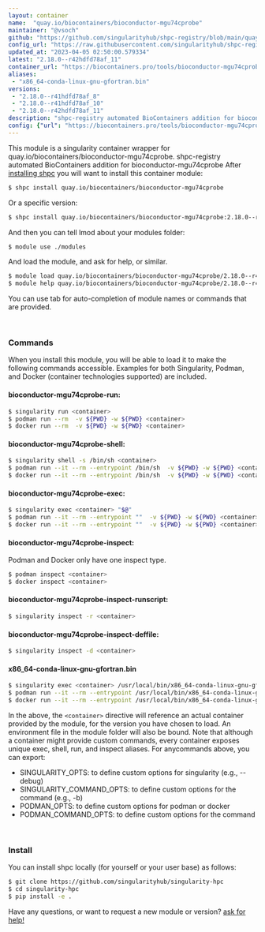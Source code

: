 ```yaml
---
layout: container
name:  "quay.io/biocontainers/bioconductor-mgu74cprobe"
maintainer: "@vsoch"
github: "https://github.com/singularityhub/shpc-registry/blob/main/quay.io/biocontainers/bioconductor-mgu74cprobe/container.yaml"
config_url: "https://raw.githubusercontent.com/singularityhub/shpc-registry/main/quay.io/biocontainers/bioconductor-mgu74cprobe/container.yaml"
updated_at: "2023-04-05 02:50:00.579334"
latest: "2.18.0--r42hdfd78af_11"
container_url: "https://biocontainers.pro/tools/bioconductor-mgu74cprobe"
aliases:
 - "x86_64-conda-linux-gnu-gfortran.bin"
versions:
 - "2.18.0--r41hdfd78af_8"
 - "2.18.0--r41hdfd78af_10"
 - "2.18.0--r42hdfd78af_11"
description: "shpc-registry automated BioContainers addition for bioconductor-mgu74cprobe"
config: {"url": "https://biocontainers.pro/tools/bioconductor-mgu74cprobe", "maintainer": "@vsoch", "description": "shpc-registry automated BioContainers addition for bioconductor-mgu74cprobe", "latest": {"2.18.0--r42hdfd78af_11": "sha256:57f0b07080918313255be7acf2192b8f6e7332e0eb728db13838c851990e413e"}, "tags": {"2.18.0--r41hdfd78af_8": "sha256:d67e3e7247a52753cc3bebc9cfef4ef1b1ee5643108968249accc7cf3b7a7717", "2.18.0--r41hdfd78af_10": "sha256:683724305d90da10a86f27162d25022d17b96567bb9cc351fd3bb06ea321843f", "2.18.0--r42hdfd78af_11": "sha256:57f0b07080918313255be7acf2192b8f6e7332e0eb728db13838c851990e413e"}, "docker": "quay.io/biocontainers/bioconductor-mgu74cprobe", "aliases": {"x86_64-conda-linux-gnu-gfortran.bin": "/usr/local/bin/x86_64-conda-linux-gnu-gfortran.bin"}}
---
```


This module is a singularity container wrapper for quay.io/biocontainers/bioconductor-mgu74cprobe.
shpc-registry automated BioContainers addition for bioconductor-mgu74cprobe
After [installing shpc](#install) you will want to install this container module:


```bash
$ shpc install quay.io/biocontainers/bioconductor-mgu74cprobe
```

Or a specific version:

```bash
$ shpc install quay.io/biocontainers/bioconductor-mgu74cprobe:2.18.0--r42hdfd78af_11
```

And then you can tell lmod about your modules folder:

```bash
$ module use ./modules
```

And load the module, and ask for help, or similar.

```bash
$ module load quay.io/biocontainers/bioconductor-mgu74cprobe/2.18.0--r42hdfd78af_11
$ module help quay.io/biocontainers/bioconductor-mgu74cprobe/2.18.0--r42hdfd78af_11
```

You can use tab for auto-completion of module names or commands that are provided.

<br>

### Commands

When you install this module, you will be able to load it to make the following commands accessible.
Examples for both Singularity, Podman, and Docker (container technologies supported) are included.

#### bioconductor-mgu74cprobe-run:

```bash
$ singularity run <container>
$ podman run --rm  -v ${PWD} -w ${PWD} <container>
$ docker run --rm  -v ${PWD} -w ${PWD} <container>
```

#### bioconductor-mgu74cprobe-shell:

```bash
$ singularity shell -s /bin/sh <container>
$ podman run --it --rm --entrypoint /bin/sh  -v ${PWD} -w ${PWD} <container>
$ docker run --it --rm --entrypoint /bin/sh  -v ${PWD} -w ${PWD} <container>
```

#### bioconductor-mgu74cprobe-exec:

```bash
$ singularity exec <container> "$@"
$ podman run --it --rm --entrypoint ""  -v ${PWD} -w ${PWD} <container> "$@"
$ docker run --it --rm --entrypoint ""  -v ${PWD} -w ${PWD} <container> "$@"
```

#### bioconductor-mgu74cprobe-inspect:

Podman and Docker only have one inspect type.

```bash
$ podman inspect <container>
$ docker inspect <container>
```

#### bioconductor-mgu74cprobe-inspect-runscript:

```bash
$ singularity inspect -r <container>
```

#### bioconductor-mgu74cprobe-inspect-deffile:

```bash
$ singularity inspect -d <container>
```


#### x86_64-conda-linux-gnu-gfortran.bin

```bash
$ singularity exec <container> /usr/local/bin/x86_64-conda-linux-gnu-gfortran.bin
$ podman run --it --rm --entrypoint /usr/local/bin/x86_64-conda-linux-gnu-gfortran.bin   -v ${PWD} -w ${PWD} <container> -c " $@"
$ docker run --it --rm --entrypoint /usr/local/bin/x86_64-conda-linux-gnu-gfortran.bin   -v ${PWD} -w ${PWD} <container> -c " $@"
```



In the above, the `<container>` directive will reference an actual container provided
by the module, for the version you have chosen to load. An environment file in the
module folder will also be bound. Note that although a container
might provide custom commands, every container exposes unique exec, shell, run, and
inspect aliases. For anycommands above, you can export:

 - SINGULARITY_OPTS: to define custom options for singularity (e.g., --debug)
 - SINGULARITY_COMMAND_OPTS: to define custom options for the command (e.g., -b)
 - PODMAN_OPTS: to define custom options for podman or docker
 - PODMAN_COMMAND_OPTS: to define custom options for the command

<br>

### Install

You can install shpc locally (for yourself or your user base) as follows:

```bash
$ git clone https://github.com/singularityhub/singularity-hpc
$ cd singularity-hpc
$ pip install -e .
```

Have any questions, or want to request a new module or version? [ask for help!](https://github.com/singularityhub/singularity-hpc/issues)